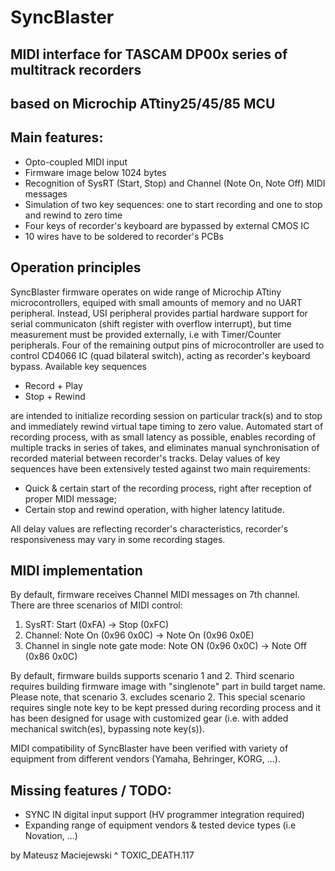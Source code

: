 # SyncBlaster
## MIDI interface for TASCAM DP00x series of multitrack recorders
## based on Microchip ATtiny25/45/85 MCU

## Main features:
* Opto-coupled MIDI input
* Firmware image below 1024 bytes
* Recognition of SysRT (Start, Stop) and Channel (Note On, Note Off) MIDI messages
* Simulation of two key sequences: one to start recording and one to stop and rewind to zero time
* Four keys of recorder's keyboard are bypassed by external CMOS IC
* 10 wires have to be soldered to recorder's PCBs

## Operation principles
SyncBlaster firmware operates on wide range of Microchip ATtiny microcontrollers, equiped with small amounts of memory and no UART peripheral. Instead, USI peripheral provides
partial hardware support for serial communicaton (shift register with overflow interrupt), but time measurement must be provided externally, i.e with Timer/Counter peripherals.
Four of the remaining output pins of microcontroller are used to control CD4066 IC (quad bilateral switch), acting as recorder's keyboard bypass. Available key sequences

* Record + Play
* Stop + Rewind

are intended to initialize recording session on particular track(s) and to stop and immediately rewind virtual tape timing to zero value. Automated start of recording process,
with as small latency as possible, enables recording of multiple tracks in series of takes, and eliminates manual synchronisation of recorded material between recorder's tracks.
Delay values of key sequences have been extensively tested against two main requirements:

* Quick & certain start of the recording process, right after reception of proper MIDI message;
* Certain stop and rewind operation, with higher latency latitude.

All delay values are reflecting recorder's characteristics, recorder's responsiveness may vary in some recording stages.

## MIDI implementation
By default, firmware receives Channel MIDI messages on 7th channel. There are three scenarios of MIDI control:

1. SysRT: Start (0xFA) -> Stop (0xFC)
2. Channel: Note On (0x96 0x0C) -> Note On (0x96 0x0E)
3. Channel in single note gate mode: Note ON (0x96 0x0C) -> Note Off (0x86 0x0C)

By default, firmware builds supports scenario 1 and 2. Third scenario requires building firmware image with "singlenote" part in build target name. Please note, that scenario 3. excludes scenario 2.
This special scenario requires single note key to be kept pressed during recording process and it has been designed for usage with customized gear (i.e. with added mechanical switch(es), bypassing note key(s)).

MIDI compatibility of SyncBlaster have been verified with variety of equipment from different vendors (Yamaha, Behringer, KORG, ...).

## Missing features / TODO:
* SYNC IN digital input support (HV programmer integration required)
* Expanding range of equipment vendors & tested device types (i.e Novation, ...)

by Mateusz Maciejewski ^ TOXIC_DEATH.117
